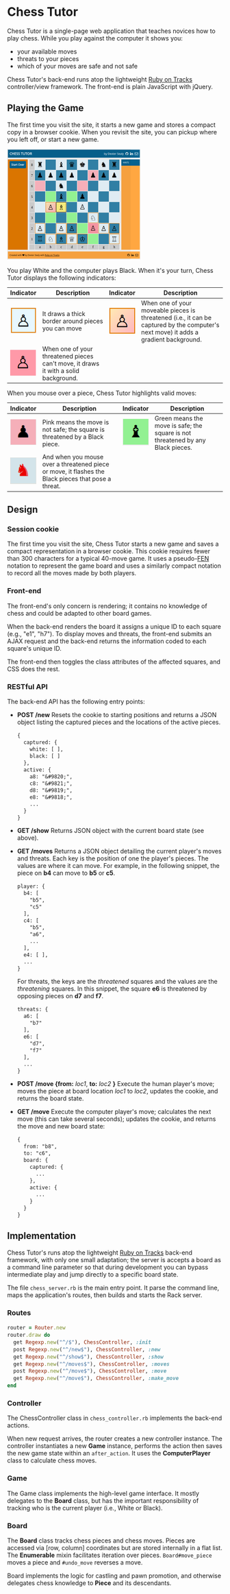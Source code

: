 # Chess Tutor

Chess Tutor is a single-page web application that teaches novices how to play chess.
While you play against the computer it shows you:
- your available moves
- threats to your pieces
- which of your moves are safe and not safe

Chess Tutor's back-end runs atop the lightweight [Ruby on Tracks](https://github.com/dextersealy/ruby-on-tracks) controller/view framework. The front-end is plain JavaScript with jQuery.

## Playing the Game

The first time you visit the site, it starts a new game and stores a compact copy in a browser cookie. When you revisit the site, you can pickup where you left off, or start a new game.

![Image of Starting Game](doc/images/evans-gambit.png)

You play White and the computer plays Black. When it's your turn, Chess Tutor displays the following indicators:

Indicator|Description|Indicator|Description
---|---|---|---
![](doc/images/moveable-piece.jpg)|It draws a thick border around pieces you can move|![](doc/images/threatened-moveable-piece.png)|When one of your moveable pieces is threatened (i.e., it can be captured by the computer's next move) it adds a gradient background.
![](doc/images/threatened-piece.png)|When one of your threatened pieces can't move, it draws it with a solid background.

When you mouse over a piece, Chess Tutor highlights valid moves:

Indicator|Description|Indicator|Description
---|---|---|---
![](doc/images/unsafe-move.png)|Pink means the move is not safe; the square is threatened by a Black piece.|![](doc/images/safe-move.png)|Green means the move is safe; the square is not threatened by any Black pieces.
![](doc/images/flashing.gif)|And when you mouse over a threatened piece or move, it flashes the Black pieces that pose a threat.

## Design

### Session cookie

The first time you visit the site, Chess Tutor starts a new game and saves a compact representation in a browser cookie. This cookie requires fewer than 300 characters for a typical 40-move game. It uses a pseudo-[FEN](https://en.wikipedia.org/wiki/Forsyth%E2%80%93Edwards_Notation) notation to represent the game board and uses a similarly compact notation to record all the moves made by both players.

### Front-end

The front-end's only concern is rendering; it contains no knowledge of chess and could be adapted to other board games.

When the back-end renders the board it assigns a unique ID to each square (e.g., "e1", "h7"). To display moves and threats, the front-end submits an AJAX request and the back-end returns the information coded to each square's unique ID.

The front-end then toggles the class attributes of the affected squares, and CSS does the rest.

### RESTful API

The back-end API has the following entry points:

- **POST /new**
Resets the cookie to starting positions and returns a JSON object listing the captured pieces and the locations of the active pieces.
  ```
  {
    captured: {
      white: [ ],
      black: [ ]
    },
    active: {
      a8: "&#9820;",
      c8: "&#9821;",
      d8: "&#9819;",
      e8: "&#9818;",
      ...
    }
  }
  ```

- **GET /show**
  Returns JSON object with the current board state (see above).
- **GET /moves**
Returns a JSON object detailing the current player's moves and threats.
Each key is the position of one the player's pieces. The values are where it can move. For example, in the following snippet, the piece on **b4** can move to **b5** or **c5**.
  ```
  player: {
    b4: [
      "b5",
      "c5"
    ],
    c4: [
      "b5",
      "a6",
      ...
    ],
    e4: [ ],
    ...
  }
  ```
  For threats, the keys are the *threatened* squares and the values are the *threatening* squares. In this snippet, the square **e6** is threatened by opposing pieces on **d7** and **f7**.
  ```
  threats: {
    a6: [
      "b7"
    ],
    e6: [
      "d7",
      "f7"
    ],
    ...
  }
  ```
- **POST /move {from:** *loc1*, **to:** *loc2* **}**
Execute the human player's move; moves the piece at board location *loc1* to *loc2*, updates the cookie, and returns the board state.

- **GET /move**
Execute the computer player's move; calculates the next move (this can take several seconds); updates the cookie, and returns the move and new board state:
  ```
  {
    from: "b8",
    to: "c6",
    board: {
      captured: {
        ...
      },
      active: {
        ...
      }
    }
  }
  ```
## Implementation

Chess Tutor's runs atop the lightweight [Ruby on Tracks](https://github.com/dextersealy/ruby-on-tracks) back-end framework, with only one small adaptation; the server is accepts a board as a command line parameter so that during development you can bypass intermediate play and jump directly to a specific board state.

The file ```chess_server.rb``` is the main entry point. It parse the command line, maps the application's routes, then builds and starts the Rack server.

### Routes

```ruby
router = Router.new
router.draw do
  get Regexp.new("^/$"), ChessController, :init
  post Regexp.new("^/new$"), ChessController, :new
  get Regexp.new("^/show$"), ChessController, :show
  get Regexp.new("^/moves$"), ChessController, :moves
  post Regexp.new("^/move$"), ChessController, :move
  get Regexp.new("^/move$"), ChessController, :make_move
end
```

### Controller

The ChessController class in ```chess_controller.rb``` implements the back-end actions.

When new request arrives, the router creates a new controller instance. The controller instantiates a new **Game** instance, performs the action then saves the new game state within an ```after_action```. It uses the  **ComputerPlayer** class to calculate chess moves.

### Game

The Game class implements the high-level game interface. It mostly delegates to the **Board** class, but has the important responsibility of tracking who is the current player (i.e., White or Black).

### Board

The **Board** class tracks chess pieces and chess moves. Pieces are accessed via [row, column] coordinates but are stored internally in a flat list. The **Enumerable** mixin  facilitates iteration over pieces. ```Board#move_piece``` moves a piece and ```#undo_move``` reverses a move.


Board implements the logic for castling and pawn promotion, and otherwise delegates chess knowledge to **Piece** and its descendants.

